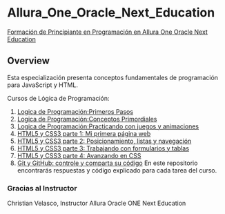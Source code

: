 # Allura_One_Oracle_Next_Education

 [Formación de Principiante en Programación en Allura One Oracle Next Education](https://app.aluracursos.com/formacion-programacion-primeros-pasos-grupo5-one) 

## Overview
Esta especialización presenta conceptos fundamentales de programación para JavaScript y HTML.

Cursos de Lógica de Programación:
1. [Logica de Programación:Primeros Pasos](https://github.com/elizabethygonz/Allura_One_Oracle_Next_Education/tree/main/1_Logica_de_programacion)
2. [Logica de Programación:Conceptos Primordiales](https://github.com/elizabethygonz/Allura_One_Oracle_Next_Education/tree/main/2_Logica_de_Programacion_Conceptos_Primordiales)
3. [Logica de Programación:Practicando con juegos y animaciones](https://github.com/elizabethygonz/Allura_One_Oracle_Next_Education/tree/main/3_Lógica_de_programación_Practicando_con_juegos_y_animaciones)
4. [HTML5 y CSS3 parte 1: Mi primera página web](https://github.com/elizabethygonz/Allura_One_Oracle_Next_Education/tree/main/4_HTML5_CSS3_Parte_1)
5. [HTML5 y CSS3 parte 2: Posicionamiento, listas y navegación](https://github.com/elizabethygonz/Allura_One_Oracle_Next_Education/tree/main/5_HTML5_CSS3_Parte_2)
6. [HTML5 y CSS3 parte 3: Trabajando con formularios y tablas](https://github.com/elizabethygonz/Allura_One_Oracle_Next_Education/tree/main/6_HTML5_CSS3_Parte_3)
7. [HTML5 y CSS3 parte 4: Avanzando en CSS](https://github.com/elizabethygonz/Allura_One_Oracle_Next_Education/tree/main/7_HTML5_CSS3_Parte_4)
8. [Git y GitHub: controle y comparta su código](https://github.com/elizabethygonz/Allura_One_Oracle_Next_Education/tree/main/8_Git_y_Github)
En este repositorio encontrarás respuestas y código explicado para cada tarea del curso.


### Gracias al Instructor
Christian Velasco,  Instructor Allura Oracle ONE Next Education

